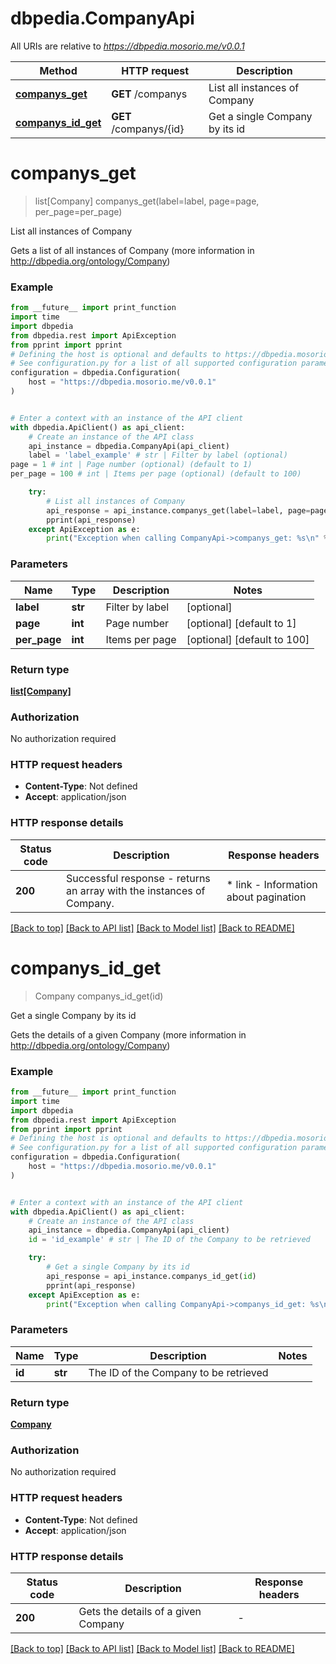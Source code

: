 # dbpedia.CompanyApi

All URIs are relative to *https://dbpedia.mosorio.me/v0.0.1*

Method | HTTP request | Description
------------- | ------------- | -------------
[**companys_get**](CompanyApi.md#companys_get) | **GET** /companys | List all instances of Company
[**companys_id_get**](CompanyApi.md#companys_id_get) | **GET** /companys/{id} | Get a single Company by its id


# **companys_get**
> list[Company] companys_get(label=label, page=page, per_page=per_page)

List all instances of Company

Gets a list of all instances of Company (more information in http://dbpedia.org/ontology/Company)

### Example

```python
from __future__ import print_function
import time
import dbpedia
from dbpedia.rest import ApiException
from pprint import pprint
# Defining the host is optional and defaults to https://dbpedia.mosorio.me/v0.0.1
# See configuration.py for a list of all supported configuration parameters.
configuration = dbpedia.Configuration(
    host = "https://dbpedia.mosorio.me/v0.0.1"
)


# Enter a context with an instance of the API client
with dbpedia.ApiClient() as api_client:
    # Create an instance of the API class
    api_instance = dbpedia.CompanyApi(api_client)
    label = 'label_example' # str | Filter by label (optional)
page = 1 # int | Page number (optional) (default to 1)
per_page = 100 # int | Items per page (optional) (default to 100)

    try:
        # List all instances of Company
        api_response = api_instance.companys_get(label=label, page=page, per_page=per_page)
        pprint(api_response)
    except ApiException as e:
        print("Exception when calling CompanyApi->companys_get: %s\n" % e)
```

### Parameters

Name | Type | Description  | Notes
------------- | ------------- | ------------- | -------------
 **label** | **str**| Filter by label | [optional] 
 **page** | **int**| Page number | [optional] [default to 1]
 **per_page** | **int**| Items per page | [optional] [default to 100]

### Return type

[**list[Company]**](Company.md)

### Authorization

No authorization required

### HTTP request headers

 - **Content-Type**: Not defined
 - **Accept**: application/json

### HTTP response details
| Status code | Description | Response headers |
|-------------|-------------|------------------|
**200** | Successful response - returns an array with the instances of Company. |  * link - Information about pagination <br>  |

[[Back to top]](#) [[Back to API list]](../README.md#documentation-for-api-endpoints) [[Back to Model list]](../README.md#documentation-for-models) [[Back to README]](../README.md)

# **companys_id_get**
> Company companys_id_get(id)

Get a single Company by its id

Gets the details of a given Company (more information in http://dbpedia.org/ontology/Company)

### Example

```python
from __future__ import print_function
import time
import dbpedia
from dbpedia.rest import ApiException
from pprint import pprint
# Defining the host is optional and defaults to https://dbpedia.mosorio.me/v0.0.1
# See configuration.py for a list of all supported configuration parameters.
configuration = dbpedia.Configuration(
    host = "https://dbpedia.mosorio.me/v0.0.1"
)


# Enter a context with an instance of the API client
with dbpedia.ApiClient() as api_client:
    # Create an instance of the API class
    api_instance = dbpedia.CompanyApi(api_client)
    id = 'id_example' # str | The ID of the Company to be retrieved

    try:
        # Get a single Company by its id
        api_response = api_instance.companys_id_get(id)
        pprint(api_response)
    except ApiException as e:
        print("Exception when calling CompanyApi->companys_id_get: %s\n" % e)
```

### Parameters

Name | Type | Description  | Notes
------------- | ------------- | ------------- | -------------
 **id** | **str**| The ID of the Company to be retrieved | 

### Return type

[**Company**](Company.md)

### Authorization

No authorization required

### HTTP request headers

 - **Content-Type**: Not defined
 - **Accept**: application/json

### HTTP response details
| Status code | Description | Response headers |
|-------------|-------------|------------------|
**200** | Gets the details of a given Company |  -  |

[[Back to top]](#) [[Back to API list]](../README.md#documentation-for-api-endpoints) [[Back to Model list]](../README.md#documentation-for-models) [[Back to README]](../README.md)


